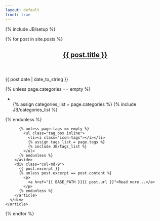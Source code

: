 ```yaml
---
layout: default
front: true
---
```

{% include JB/setup %}

<section class="posts">
  {% for post in site.posts %}
    <article>
      <header class="row">
        <h2 class="col-md-9 col-md-offset-3"><a href="{{ BASE_PATH }}{{ post.url }}">{{ post.title }}</a></h2>
      </header>
      <div class="row">
    		<aside class="meta col-md-3">
		      <p class="text-muted"><time datetime="{{ post.date }}">{{ post.date | date_to_string }}</time></p>
          {% unless page.categories == empty %}
            <ul class="tag_box inline">
              <li><i class="icon-folder-open"></i></li>
              {% assign categories_list = page.categories %}
              {% include JB/categories_list %}
            </ul>
          {% endunless %}

          {% unless page.tags == empty %}
            <ul class="tag_box inline">
              <li><i class="icon-tags"></i></li>
              {% assign tags_list = page.tags %}
              {% include JB/tags_list %}
            </ul>
          {% endunless %}
        </aside>
        <div class="col-md-9">
          {{ post.excerpt }}
          {% unless post.excerpt == post.content %}
            <p>
              <a href="{{ BASE_PATH }}{{ post.url }}">Read more...</a>
            </p>
          {% endunless %}
        </article>
      </div>
    </article>
  {% endfor %}
</section>
